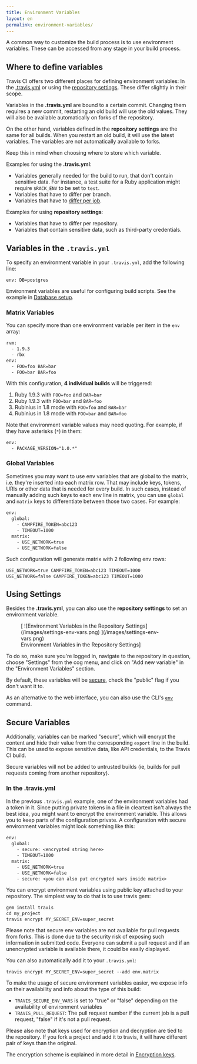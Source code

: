 ```yaml
---
title: Environment Variables
layout: en
permalink: environment-variables/
---
```


A common way to customize the build process is to use environment variables. These can be accessed from any stage in your build process.

<div id="toc"></div>

## Where to define variables

Travis CI offers two different places for defining environment variables: In the [.travis.yml](#Variables-in-the-.travis.yml) or using the [repository settings](#Using-Settings). These differ slightly in their scope.

Variables in the **.travis.yml** are bound to a certain commit. Changing them requires a new commit, restarting an old build will use the old values. They will also be available automatically on forks of the repository.

On the other hand, variables defined in the **repository settings** are the same for all builds. When you restart an old build, it will use the latest variables. The variables are not automatically available to forks.

Keep this in mind when choosing where to store which variable.

Examples for using the **.travis.yml**:

* Variables generally needed for the build to run, that don't contain sensitive data. For instance, a test suite for a Ruby application might require `$RACK_ENV` to be set to `test`.
* Variables that have to differ per branch.
* Variables that have to [differ per job](#Matrix-Variables).

Examples for using **repository settings**:

* Variables that have to differ per repository.
* Variables that contain sensitive data, such as third-party credentials.

## Variables in the `.travis.yml`

To specify an environment variable in your `.travis.yml`, add the following line:

    env: DB=postgres

Environment variables are useful for configuring build scripts. See the example in [Database setup](/user/database-setup/#multiple-database-systems).

### Matrix Variables

You can specify more than one environment variable per item in the `env` array:

    rvm:
      - 1.9.3
      - rbx
    env:
      - FOO=foo BAR=bar
      - FOO=bar BAR=foo

With this configuration, **4 individual builds** will be triggered:

1. Ruby 1.9.3 with `FOO=foo` and `BAR=bar`
2. Ruby 1.9.3 with `FOO=bar` and `BAR=foo`
3. Rubinius in 1.8 mode with `FOO=foo` and `BAR=bar`
4. Rubinius in 1.8 mode with `FOO=bar` and `BAR=foo`

Note that environment variable values may need quoting. For example, if they have asterisks (`*`) in them:

    env:
      - PACKAGE_VERSION="1.0.*"

### Global Variables

Sometimes you may want to use env variables that are global to the matrix, i.e. they're inserted into each matrix row. That may include keys, tokens, URIs or other data that is needed for every build. In such cases, instead of manually adding such keys to each env line in matrix, you can use `global` and `matrix` keys to differentiate between those two cases. For example:

    env:
      global:
        - CAMPFIRE_TOKEN=abc123
        - TIMEOUT=1000
      matrix:
        - USE_NETWORK=true
        - USE_NETWORK=false

Such configuration will generate matrix with 2 following env rows:

    USE_NETWORK=true CAMPFIRE_TOKEN=abc123 TIMEOUT=1000
    USE_NETWORK=false CAMPFIRE_TOKEN=abc123 TIMEOUT=1000

## Using Settings

Besides the **.travis.yml**, you can also use the **repository settings** to set an environment variable.

<figure>
  [ ![Environment Variables in the Repository Settings](/images/settings-env-vars.png) ](/images/settings-env-vars.png)
  <figcaption>Environment Variables in the Repository Settings]</figcaption>
</figure>


To do so, make sure you're logged in, navigate to the repository in question, choose "Settings" from the cog menu, and click on "Add new variable" in the "Environment Variables" section.

By default, these variables will be [secure](#Secure-Variables), check the "public" flag if you don't want it to.

As an alternative to the web interface, you can also use the CLI's [`env`](https://github.com/travis-ci/travis.rb#env) command.

## Secure Variables

Additionally, variables can be marked "secure", which will encrypt the content and hide their value from the corresponding `export` line in the build. This can be used to expose sensitive data, like API credentials, to the Travis CI build.

Secure variables will not be added to untrusted builds (ie, builds for pull requests coming from another repository).

### In the .travis.yml

In the previous `.travis.yml` example, one of the environment variables had a token in it. Since putting private tokens in a file in cleartext isn't always the best idea, you might want to encrypt the environment variable. This allows you to keep parts of the configuration private. A configuration with secure environment variables might look something like this:

    env:
      global:
        - secure: <encrypted string here>
        - TIMEOUT=1000
      matrix:
        - USE_NETWORK=true
        - USE_NETWORK=false
        - secure: <you can also put encrypted vars inside matrix>

You can encrypt environment variables using public key attached to your repository. The simplest way to do that is to use travis gem:

    gem install travis
    cd my_project
    travis encrypt MY_SECRET_ENV=super_secret

Please note that secure env variables are not available for pull requests from forks. This is done due to the security risk of exposing such information in submitted code. Everyone can submit a pull request and if an unencrypted variable is available there, it could be easily displayed.

You can also automatically add it to your `.travis.yml`:

    travis encrypt MY_SECRET_ENV=super_secret --add env.matrix

To make the usage of secure environment variables easier, we expose info on their availability and info about the type of this build:

* `TRAVIS_SECURE_ENV_VARS` is set to "true" or "false" depending on the availability of environment variables
* `TRAVIS_PULL_REQUEST`: The pull request number if the current job is a pull request, "false" if it's not a pull request.

Please also note that keys used for encryption and decryption are tied to the repository. If you fork a project and add it to travis, it will have different pair of keys than the original.

The encryption scheme is explained in more detail in [Encryption keys](/user/encryption-keys).